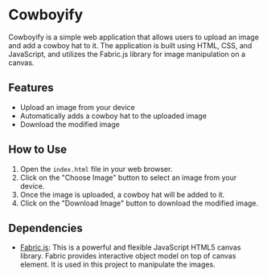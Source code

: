 # Cowboyify

Cowboyify is a simple web application that allows users to upload an image and add a cowboy hat to it. The application is built using HTML, CSS, and JavaScript, and utilizes the Fabric.js library for image manipulation on a canvas.

## Features

- Upload an image from your device
- Automatically adds a cowboy hat to the uploaded image
- Download the modified image

## How to Use

1. Open the `index.html` file in your web browser.
2. Click on the "Choose Image" button to select an image from your device.
3. Once the image is uploaded, a cowboy hat will be added to it.
4. Click on the "Download Image" button to download the modified image.

## Dependencies

- [Fabric.js](https://fabricjs.com/): This is a powerful and flexible JavaScript HTML5 canvas library. Fabric provides interactive object model on top of canvas element. It is used in this project to manipulate the images.
